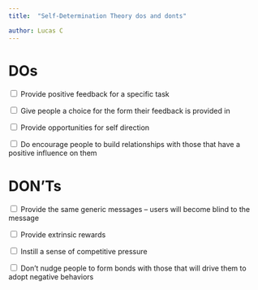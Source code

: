 ```yaml
---
title:  "Self-Determination Theory dos and donts"

author: Lucas C
---
```


# DOs
<input type="checkbox"> Provide positive feedback for a specific task

<input type="checkbox"> Give people a choice for the form their feedback is provided in

<input type="checkbox"> Provide opportunities for self direction

<input type="checkbox"> Do encourage people to build relationships with those that have a positive influence on them


# DON’Ts
<input type="checkbox"> Provide the same generic messages – users will become blind to the message

<input type="checkbox"> Provide extrinsic rewards

<input type="checkbox"> Instill a sense of competitive pressure

<input type="checkbox"> Don’t nudge people to form bonds with those that will drive them to adopt negative behaviors
